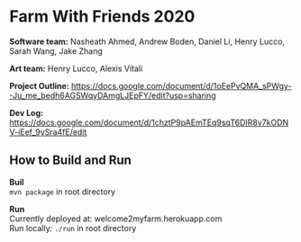 # Farm With Friends 2020

**Software team:** Nasheath Ahmed, Andrew Boden, Daniel Li, Henry Lucco, Sarah Wang, Jake Zhang

**Art team:** Henry Lucco, Alexis Vitali

**Project Outline:** https://docs.google.com/document/d/1oEePvQMA_sPWgy--Ju_me_bedh6AGSWqyDAmgLJEpFY/edit?usp=sharing

**Dev Log:** https://docs.google.com/document/d/1chztP9pAEmTEq9sqT6DIR8v7kODNV-iEef_9ySra4fE/edit


## How to Build and Run
**Buil**  
`mvn package` in root directory

**Run**  
Currently deployed at: welcome2myfarm.herokuapp.com  
Run locally: `./run` in root directory
